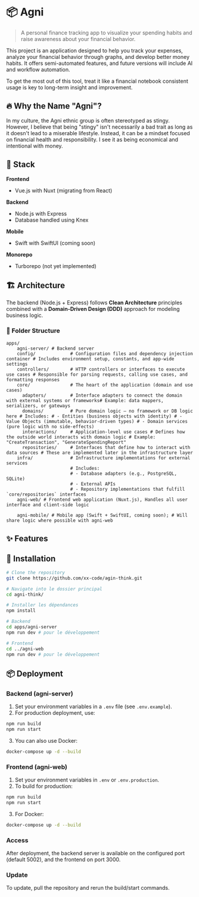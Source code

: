 # 📦 Agni

> A personal finance tracking app to visualize your spending habits and raise awareness about your financial behavior.

This project is an application designed to help you track your expenses, analyze your financial behavior through graphs, and develop better money habits. It offers semi-automated features, and future versions will include AI and workflow automation.

To get the most out of this tool, treat it like a financial notebook consistent usage is key to long-term insight and improvement.

## 🔥 Why the Name "Agni"?

In my culture, the Agni ethnic group is often stereotyped as stingy. However, I believe that being "stingy" isn't necessarily a bad trait as long as it doesn't lead to a miserable lifestyle. Instead, it can be a mindset focused on financial health and responsibility. I see it as being economical and intentional with money.

## 📐 Stack

**Frontend**  
- Vue.js with Nuxt (migrating from React)

**Backend**  
- Node.js with Express  
- Database handled using Knex

**Mobile**  
- Swift with SwiftUI (coming soon)

**Monorepo**  
- Turborepo (not yet implemented)

## 🏗️ Architecture

The backend (Node.js + Express) follows **Clean Architecture** principles combined with a **Domain-Driven Design (DDD)** approach for modeling business logic.

### 📂 Folder Structure
```
apps/
    agni-server/ # Backend server
    config/             # Configuration files and dependency injection container # Includes environment setup, constants, and app-wide settings
    controllers/        # HTTP controllers or interfaces to execute use cases # Responsible for parsing requests, calling use cases, and formatting responses
    core/               # The heart of the application (domain and use cases)
      adapters/         # Interface adapters to connect the domain with external systems or frameworks# Example: data mappers, serializers, or gateways
      domains/          # Pure domain logic — no framework or DB logic here # Includes: # - Entities (business objects with identity) # - Value Objects (immutable, behavior-driven types) # - Domain services (pure logic with no side-effects)
      interactions/     # Application-level use cases # Defines how the outside world interacts with domain logic # Example: "CreateTransaction", "GenerateSpendingReport"
      repositories/     # Interfaces that define how to interact with data sources # These are implemented later in the infrastructure layer
    infra/              # Infrastructure implementations for external services
                        # Includes:
                        # - Database adapters (e.g., PostgreSQL, SQLite)
                        # - External APIs
                        # - Repository implementations that fulfill `core/repositories` interfaces
    agni-web/ # Frontend web application (Nuxt.js), Handles all user interface and client-side logic
    
    agni-mobile/ # Mobile app (Swift + SwiftUI, coming soon); # Will share logic where possible with agni-web
```

## ✨ Features
<!--TODO list feature, future features-->


## 🚀 Installation

```bash
# Clone the repository
git clone https://github.com/xx-code/agin-think.git

# Navigate into le dossier principal
cd agni-think/

# Installer les dépendances
npm install

# Backend
cd apps/agni-server
npm run dev # pour le développement

# Frontend
cd ../agni-web
npm run dev # pour le développement
```

## 📦 Deployment

### Backend (agni-server)
1. Set your environment variables in a `.env` file (see `.env.example`).
2. For production deployment, use:
  ```bash
  npm run build
  npm run start
  ```
3. You can also use Docker:
  ```bash
  docker-compose up -d --build
  ```

### Frontend (agni-web)
1. Set your environment variables in `.env` or `.env.production`.
2. To build for production:
  ```bash
  npm run build
  npm run start
  ```
3. For Docker:
  ```bash
  docker-compose up -d --build
  ```

### Access
After deployment, the backend server is available on the configured port (default 5002), and the frontend on port 3000.

### Update
To update, pull the repository and rerun the build/start commands.

